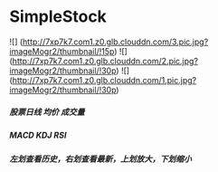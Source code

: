 # SimpleStock
![] (http://7xp7k7.com1.z0.glb.clouddn.com/3.pic.jpg?imageMogr2/thumbnail/!15p)
![] (http://7xp7k7.com1.z0.glb.clouddn.com/2.pic.jpg?imageMogr2/thumbnail/!30p)
![] (http://7xp7k7.com1.z0.glb.clouddn.com/1.pic.jpg?imageMogr2/thumbnail/!30p)

##### 股票日线 均价 成交量
##### MACD KDJ RSI
##### 左划查看历史，右划查看最新，上划放大，下划缩小